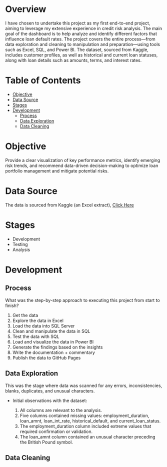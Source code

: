 # Overview

I have chosen to undertake this project as my first end-to-end project, aiming to leverage my extensive experience in credit risk analysis. The main goal of the dashboard is to help analyze and identify different factors that influence loan default rates. The project covers the entire process—from data exploration and cleaning to manipulation and preparation—using tools such as Excel, SQL, and Power BI. The dataset, sourced from Kaggle, includes customer profiles, as well as historical and current loan statuses, along with loan details such as amounts, terms, and interest rates.

# Table of Contents

- [Objective](#objective)
- [Data Source](#data-source)
- [Stages](#stages)
- [Development](#development)
  - [Process](#process)
  - [Data Exploration](#data-exploration)
  - [Data Cleaning](#data-cleaning)

# Objective

Provide a clear visualization of key performance metrics, identify emerging risk trends, and recommend data-driven decision-making to optimize loan portfolio management and mitigate potential risks.

# Data Source

The data is sourced from Kaggle (an Excel extract), [Click Here](https://www.kaggle.com/datasets/prakashraushan/loan-dataset/data)

# Stages

- Development
- Testing
- Analysis

# Development

## Process

What was the step-by-step approach to executing this project from start to finish?

1. Get the data
2. Explore the data in Excel
3. Load the data into SQL Server
4. Clean and manipulate the data in SQL
5. Test the data with SQL
6. Load and visualize the data in Power BI
7. Generate the findings based on the insights
8. Write the documentation + commentary
9. Publish the data to GitHub Pages

## Data Exploration

This was the stage where data was scanned for any errors, inconsistencies, blanks, duplicates, and unusual characters. 

- Initial observations with the dataset:

    1. All columns are relevant to the analysis.
    2. Five columns contained missing values: employment_duration, loan_amnt, loan_int_rate, historical_default, and current_loan_status.
    3. The employment_duration column included extreme values that required confirmation or validation.
    4. The loan_amnt column contained an unusual character preceding the British Pound symbol.

## Data Cleaning


  

